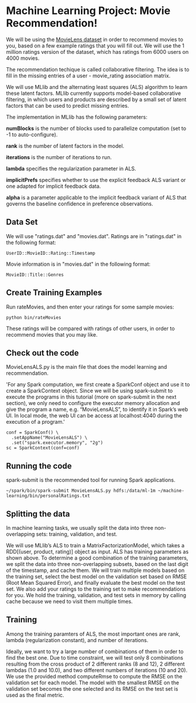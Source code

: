 # Machine Learning Project: Movie Recommendation!

We will be using the [MovieLens dataset](http://grouplens.org/datasets/movielens/) in order to recommend movies to you, based on a few example ratings that you will fill out. We will use the 1 million ratings version of the dataset, which has ratings from 6000 users on 4000 movies. 

The recommendation techique is called collaborative filtering. The idea is to fill in the missing entries of a user - movie_rating association matrix.

We will use MLlib and the alternating least squares (ALS) algorithm to learn these latent factors. MLlib currently supports model-based collaborative filtering, in which users and products are described by a small set of latent factors that can be used to predict missing entries. 

The implementation in MLlib has the following parameters:

**numBlocks** is the number of blocks used to parallelize computation (set to -1 to auto-configure).

**rank** is the number of latent factors in the model.

**iterations** is the number of iterations to run.

**lambda** specifies the regularization parameter in ALS.

**implicitPrefs** specifies whether to use the explicit feedback ALS variant or one adapted for implicit feedback data.

**alpha** is a parameter applicable to the implicit feedback variant of ALS that governs the baseline confidence in preference observations.

## Data Set
We will use "ratings.dat" and "movies.dat". Ratings are in "ratings.dat" in the following format:

```
UserID::MovieID::Rating::Timestamp
```

Movie information is in "movies.dat" in the following format:

```
MovieID::Title::Genres
```

## Create Training Examples
Run rateMovies, and then enter your ratings for some sample movies:
```
python bin/rateMovies
```
These ratings will be compared with ratings of other users, in order to recommend movies that you may like.

## Check out the code

MovieLensALS.py is the main file that does the model learning and recommendation.

'For any Spark computation, we first create a SparkConf object and use it to create a SparkContext object. Since we will be using spark-submit to execute the programs in this tutorial (more on spark-submit in the next section), we only need to configure the executor memory allocation and give the program a name, e.g. “MovieLensALS”, to identify it in Spark’s web UI. In local mode, the web UI can be access at localhost:4040 during the execution of a program.'

```
conf = SparkConf() \
  .setAppName("MovieLensALS") \
  .set("spark.executor.memory", "2g")
sc = SparkContext(conf=conf)
```

## Running the code
spark-submit is the recommended tool for running Spark applications.

```
~/spark/bin/spark-submit MovieLensALS.py hdfs:/data/ml-1m ~/machine-learning/bin/personalRatings.txt
```

## Splitting the data
In machine learning tasks, we usually split the data into three non-overlapping sets: training, validation, and test.

We will use MLlib’s ALS to train a MatrixFactorizationModel, which takes a RDD[(user, product, rating)] object as input. ALS has training parameters as shown above. To determine a good combination of the training parameters, we split the data into three non-overlapping subsets, based on the last digit of the timestamp, and cache them. We will train multiple models based on the training set, select the best model on the validation set based on RMSE (Root Mean Squared Error), and finally evaluate the best model on the test set. We also add your ratings to the training set to make recommendations for you. We hold the training, validation, and test sets in memory by calling cache because we need to visit them multiple times.


## Training
Among the training paramters of ALS, the most important ones are rank, lambda (regularization constant), and number of iterations.

Ideally, we want to try a large number of combinations of them in order to find the best one. Due to time constraint, we will test only 8 combinations resulting from the cross product of 2 different ranks (8 and 12), 2 different lambdas (1.0 and 10.0), and two different numbers of iterations (10 and 20). We use the provided method computeRmse to compute the RMSE on the validation set for each model. The model with the smallest RMSE on the validation set becomes the one selected and its RMSE on the test set is used as the final metric.
